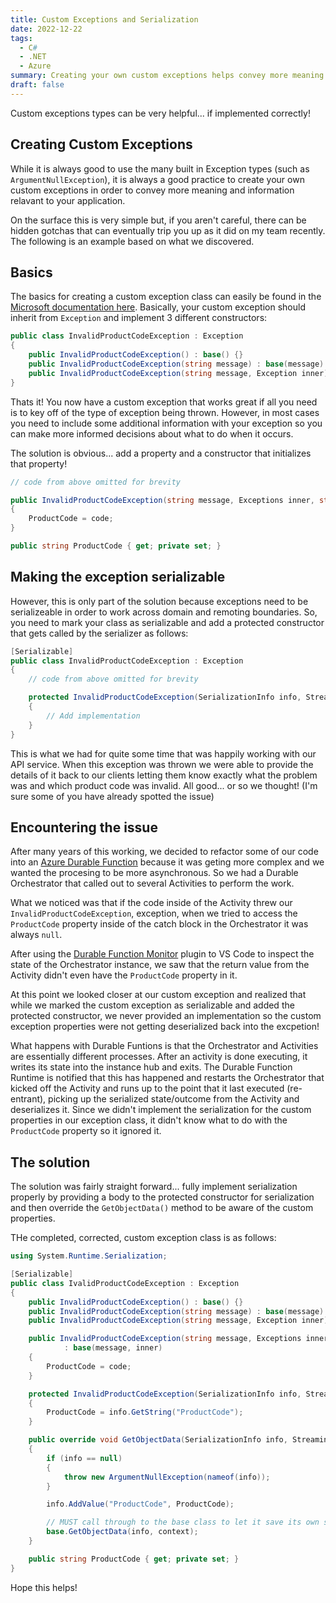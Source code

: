 ```yaml
---
title: Custom Exceptions and Serialization
date: 2022-12-22
tags:
  - C#
  - .NET
  - Azure
summary: Creating your own custom exceptions helps convey more meaning and information relavant to your application.
draft: false
---
```


Custom exceptions types can be very helpful... if implemented correctly!

## Creating Custom Exceptions

While it is always good to use the many built in Exception types (such as
`ArgumentNullException`), it is always a good practice to create your own custom
exceptions in order to convey more meaning and information relavant to your application.

On the surface this is very simple but, if you aren't careful, there can be hidden
gotchas that can eventually trip you up as it did on my team recently. The
following is an example based on what we discovered.

## Basics

The basics for creating a custom exception class can easily be found in the
[Microsoft documentation here](https://learn.microsoft.com/en-us/dotnet/csharp/fundamentals/exceptions/creating-and-throwing-exceptions#defining-exception-classes).
Basically, your custom exception should inherit from `Exception` and implement 3
different constructors:

```csharp
public class InvalidProductCodeException : Exception
{
	public InvalidProductCodeException() : base() {}
	public InvalidProductCodeException(string message) : base(message) {}
	public InvalidProductCodeException(string message, Exception inner) : base(message, inner) {}
}
```

Thats it! You now have a custom exception that works great if all you need is to
key off of the type of exception being thrown. However, in most cases you need
to include some additional information with your exception so you can make more
informed decisions about what to do when it occurs.

The solution is obvious... add a property and a constructor that initializes that property!

```csharp {hl_lines=[5,8]}
// code from above omitted for brevity

public InvalidProductCodeException(string message, Exceptions inner, string code) : base(message, inner)
{
	ProductCode = code;
}

public string ProductCode { get; private set; }
```

## Making the exception serializable

However, this is only part of the solution because exceptions need to be serializeable
in order to work across domain and remoting boundaries. So, you need to mark your
class as serializable and add a protected constructor that gets called by the serializer
as follows:

```C#
[Serializable]
public class InvalidProductCodeException : Exception
{
    // code from above omitted for brevity

    protected InvalidProductCodeException(SerializationInfo info, StreamingContext context)
    {
	    // Add implementation
    }
}
```

This is what we had for quite some time that was happily working with our API service.
When this exception was thrown we were able to provide the details of it back to
our clients letting them know exactly what the problem was and which product code
was invalid. All good... or so we thought! (I'm sure some of you have already spotted
the issue)

## Encountering the issue

After many years of this working, we decided to refactor some of our code into
an [Azure Durable Function](https://learn.microsoft.com/en-us/azure/azure-functions/durable/durable-functions-overview?tabs=csharp)
because it was geting more complex and we wanted the procesing to be more asynchronous.
So we had a Durable Orchestrator that called out to several Activities to perform
the work.

What we noticed was that if the code inside of the Activity threw our
`InvalidProductCodeException`, exception, when we tried to access the `ProductCode`
property inside of the catch block in the Orchestrator it was always `null`.

After using the [Durable Function Monitor](https://marketplace.visualstudio.com/items?itemName=DurableFunctionsMonitor.durablefunctionsmonitor)
plugin to VS Code to inspect the state of the Orchestrator instance, we saw that
the return value from the Activity didn't even have the `ProductCode` property
in it.

At this point we looked closer at our custom exception and realized that while we
 marked the custom exception as serializable and added the protected constructor,
 we never provided an implementation so the custom exception properties were not
 getting deserialized back into the excpetion!

What happens with Durable Funtions is that the Orchestrator and Activities are
essentially different processes. After an activity is done executing, it writes
its state into the instance hub and exits. The Durable Function Runtime is notified
that this has happened and restarts the Orchestrator that kicked off the Activity
and runs up to the point that it last executed (re-entrant), picking up the
serialized state/outcome from the Activity and deserializes it. Since we didn't
implement the serialization for the custom properties in our exception class,
it didn't know what to do with the `ProductCode` property so it ignored it.

## The solution

The solution was fairly straight forward... fully implement serialization properly
by providing a body to the protected constructor for serialization and then
override the `GetObjectData()` method to be aware of the custom properties.

THe completed, corrected, custom exception class is as follows:

```C#
using System.Runtime.Serialization;

[Serializable]
public class IvalidProductCodeException : Exception
{
	public InvalidProductCodeException() : base() {}
	public InvalidProductCodeException(string message) : base(message) {}
	public InvalidProductCodeException(string message, Exception inner) : base(message, inner) {}

	public InvalidProductCodeException(string message, Exceptions inner, string code)
			: base(message, inner)
	{
		ProductCode = code;
	}

	protected InvalidProductCodeException(SerializationInfo info, StreamingContext context)
	{
		ProductCode = info.GetString("ProductCode");
	}

	public override void GetObjectData(SerializationInfo info, StreamingContext context)
	{
		if (info == null)
		{
			throw new ArgumentNullException(nameof(info));
		}

		info.AddValue("ProductCode", ProductCode);

		// MUST call through to the base class to let it save its own state.
		base.GetObjectData(info, context);
	}

	public string ProductCode { get; private set; }
}
```

Hope this helps!
